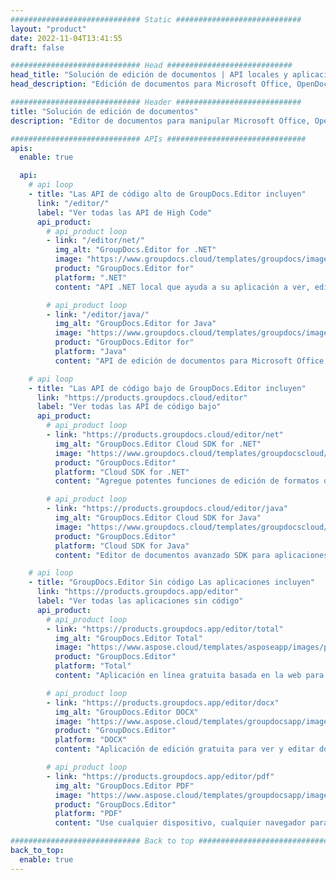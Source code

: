 ```yaml
---
############################# Static ############################
layout: "product"
date: 2022-11-04T13:41:55
draft: false

############################# Head ############################
head_title: "Solución de edición de documentos | API locales y aplicaciones gratuitas"
head_description: "Edición de documentos para Microsoft Office, OpenDocument, PDF y otros formatos de archivo mediante las API locales o la aplicación de edición de documentos en línea."

############################# Header ############################
title: "Solución de edición de documentos"
description: "Editor de documentos para manipular Microsoft Office, OpenOffice, PDF, HTML y otros formatos de archivos de documentos."

############################# APIs ###############################
apis:
  enable: true

  api:
    # api loop
    - title: "Las API de código alto de GroupDocs.Editor incluyen"
      link: "/editor/"
      label: "Ver todas las API de High Code"
      api_product:
        # api_product loop
        - link: "/editor/net/"
          img_alt: "GroupDocs.Editor for .NET"
          image: "https://www.groupdocs.cloud/templates/groupdocs/images/product-logos/groupdocs-editor-net.png"
          product: "GroupDocs.Editor for"
          platform: ".NET"
          content: "API .NET local que ayuda a su aplicación a ver, editar y luego convertir documentos."

        # api_product loop
        - link: "/editor/java/"
          img_alt: "GroupDocs.Editor for Java"
          image: "https://www.groupdocs.cloud/templates/groupdocs/images/product-logos/groupdocs-editor-java.png"
          product: "GroupDocs.Editor for"
          platform: "Java"
          content: "API de edición de documentos para Microsoft Office, OpenOffice, HTML y otros documentos para manipular dentro de sus aplicaciones basadas en Java."

    # api loop
    - title: "Las API de código bajo de GroupDocs.Editor incluyen"
      link: "https://products.groupdocs.cloud/editor"
      label: "Ver todas las API de código bajo"
      api_product:
        # api_product loop
        - link: "https://products.groupdocs.cloud/editor/net"
          img_alt: "GroupDocs.Editor Cloud SDK for .NET"
          image: "https://www.groupdocs.cloud/templates/groupdocscloud/images/sdk/272x272/groupdocs_editor-for-net.png"
          product: "GroupDocs.Editor"
          platform: "Cloud SDK for .NET"
          content: "Agregue potentes funciones de edición de formatos de documentos en aplicaciones .NET mediante Cloud SDK para .NET. Edite documentos MS Office, Web y XML."

        # api_product loop
        - link: "https://products.groupdocs.cloud/editor/java"
          img_alt: "GroupDocs.Editor Cloud SDK for Java"
          image: "https://www.groupdocs.cloud/templates/groupdocscloud/images/sdk/272x272/groupdocs_editor-for-java.png"
          product: "GroupDocs.Editor"
          platform: "Cloud SDK for Java"
          content: "Editor de documentos avanzado SDK para aplicaciones Java para editar formatos de archivo de documentos estándar de la industria en cualquier plataforma capaz de llamar a las API REST."

    # api loop
    - title: "GroupDocs.Editor Sin código Las aplicaciones incluyen"
      link: "https://products.groupdocs.app/editor"
      label: "Ver todas las aplicaciones sin código"
      api_product:
        # api_product loop
        - link: "https://products.groupdocs.app/editor/total"
          img_alt: "GroupDocs.Editor Total"
          image: "https://www.aspose.cloud/templates/asposeapp/images/products/logo/aspose_editor-app.png"
          product: "GroupDocs.Editor"
          platform: "Total"
          content: "Aplicación en línea gratuita basada en la web para editar formatos de archivo populares de Office y OpenOffice."

        # api_product loop
        - link: "https://products.groupdocs.app/editor/docx"
          img_alt: "GroupDocs.Editor DOCX"
          image: "https://www.aspose.cloud/templates/groupdocsapp/images/products/logo/groupdocs_words-app.png"
          product: "GroupDocs.Editor"
          platform: "DOCX"
          content: "Aplicación de edición gratuita para ver y editar documentos de Microsoft Word en línea."

        # api_product loop
        - link: "https://products.groupdocs.app/editor/pdf"
          img_alt: "GroupDocs.Editor PDF"
          image: "https://www.aspose.cloud/templates/groupdocsapp/images/products/logo/groupdocs_pdf-app.png"
          product: "GroupDocs.Editor"
          platform: "PDF"
          content: "Use cualquier dispositivo, cualquier navegador para ver o editar documentos PDF y XPS."

############################# Back to top ###############################
back_to_top:
  enable: true
---
```

